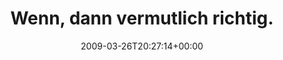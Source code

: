 ---
retweeted: false
source: <a href="http://twitter.com" rel="nofollow">Twitter Web Client</a>
entities:
  hashtags:
  - text: fail
    indices:
    - '86'
    - '91'
  symbols: []
  user_mentions: []
  urls: []
display_text_range:
- '0'
- '91'
favorite_count: '0'
id_str: '1396595507'
truncated: false
retweet_count: '0'
id: '1396595507'
created_at: Thu Mar 26 20:27:14 +0000 2009
favorited: false
full_text: 'Wenn, dann vermutlich richtig. Scheint meine Samsung Platte ganz weggefetzt
  zu haben. #fail'
lang: de
tags:
- fail
- pesos:twitter
date: '2009-03-26T20:27:14+00:00'
src: https://twitter.com/bascht/status/1396595507
original_url: https://twitter.com/bascht/status/1396595507
type: twitter_tweet
text: 'Wenn, dann vermutlich richtig. Scheint meine Samsung Platte ganz weggefetzt
  zu haben. #fail'
title: 'Wenn, dann vermutlich richtig. '

---